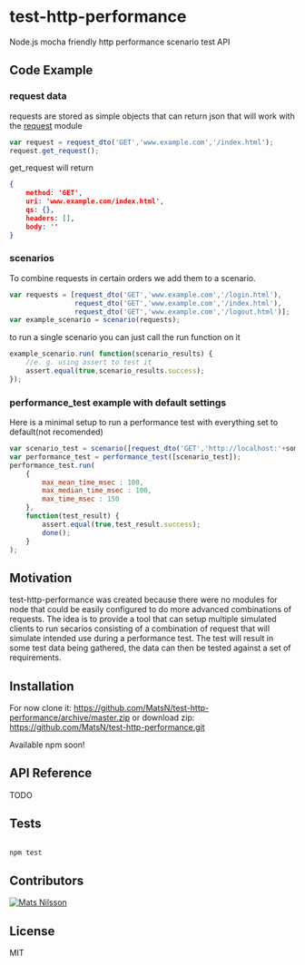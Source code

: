 # test-http-performance
Node.js mocha friendly http performance scenario test API

## Code Example

### request data
requests are stored as simple objects that can return json that will work with the [request](https://www.npmjs.com/package/request)
 module
```javascript
var request = request_dto('GET','www.example.com','/index.html');
request.get_request();
```
get_request will return

```json
{
    method: 'GET',
    uri: 'www.example.com/index.html',
    qs: {},
    headers: [],
    body: ''
}
```
### scenarios
To combine requests in certain orders we add them to a scenario.
```javascript
var requests = [request_dto('GET','www.example.com','/login.html'),
                request_dto('GET','www.example.com','/index.html'),
                request_dto('GET','www.example.com','/logout.html')];
var example_scenario = scenario(requests);
```
to run a single scenario you can just call the run function on it
```javascript
example_scenario.run( function(scenario_results) {
    //e. g. using assert to test it
    assert.equal(true,scenario_results.success);
});
```
### performance_test example with default settings
Here is a minimal setup to run a performance test with everything set to default(not recomended)
```javascript
var scenario_test = scenario([request_dto('GET','http://localhost:'+some_free_port)]);
var performance_test = performance_test([scenario_test]);
performance_test.run(
    { 
        max_mean_time_msec : 100,
        max_median_time_msec : 100,
        max_time_msec : 150 
    },
    function(test_result) {
        assert.equal(true,test_result.success);
        done();
    }
);

```
## Motivation

test-http-performance was created because there were no modules for node that could be easily configured to do more advanced combinations of requests.
The idea is to provide a tool that can setup multiple simulated clients to run secarios consisting of a combination of request that will simulate intended use during a performance test.
The test will result in some test data being gathered, the data can then be tested against a set of requirements. 


## Installation

For now clone it: 
https://github.com/MatsN/test-http-performance/archive/master.zip
or download zip:
https://github.com/MatsN/test-http-performance.git

Available npm soon!

## API Reference

TODO

## Tests

```javascript

npm test

```

## Contributors

[![Mats Nilsson](https://avatars1.githubusercontent.com/u/6709044?v=3&s=460)](https://github.com/MatsN)

## License

MIT